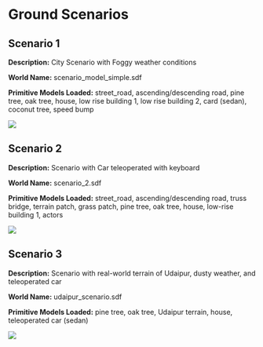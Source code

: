 # Ground Scenarios

Scenario 1
----------
**Description:** City Scenario with Foggy weather conditions

**World Name:** scenario\_model\_simple.sdf

**Primitive Models Loaded:** street\_road, ascending/descending road, pine tree, oak tree, house, low rise building 1, low rise building 2, card (sedan), coconut tree, speed bump

  

![](https://t37413662.p.clickup-attachments.com/t37413662/cfa2506f-4aff-4e29-b235-5046f387ea81/rain_demo.gif)

  

Scenario 2
----------

**Description:** Scenario with Car teleoperated with keyboard

**World Name:** scenario\_2.sdf

**Primitive Models Loaded:** street\_road, ascending/descending road, truss bridge, terrain patch, grass patch, pine tree, oak tree, house, low-rise building 1, actors

  

![](https://t37413662.p.clickup-attachments.com/t37413662/0f5acdb6-538e-470b-ba1b-c149e97916bb/car_demo.gif)

  

Scenario 3
----------

**Description:** Scenario with real-world terrain of Udaipur, dusty weather, and teleoperated car

**World Name:** udaipur\_scenario.sdf

**Primitive Models Loaded:** pine tree, oak tree, Udaipur terrain, house, teleoperated car (sedan)

  

![](https://t37413662.p.clickup-attachments.com/t37413662/ac8ea7a1-6c10-4c85-a43d-c11d25beb19e/udaipur_demo.gif)

